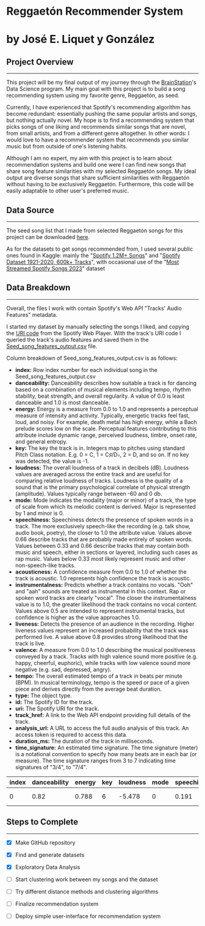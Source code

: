 # Reggaetón Recommender System
# by José E. Liquet y González

## Project Overview 
---
This project will be my final output of my journey through the [BrainStation](https://brainstation.io/)'s Data Science program. My main goal with this project is to build a song recommending system using my favorite genre, Reggaetón, as seed.

Currently, I have experienced that Spotify's recommending algorithm has become redundant: essentially pushing the same popular artists and songs, but nothing actually novel. My hope is to find a recommending system that picks songs of one liking and recommends similar songs that are novel, from small artists, and from a different genre altogether. In other words: I would love to have a recommender system that recommends you similar music but from outside of one's listening habits.

Although I am no expert, my aim with this project is to learn about recommendation systems and build one were I can find new songs that share song feature similarities with my selected Reggaetón songs. My ideal output are diverse songs that share sufficient similarities with Reggaetón without having to be exclusively Reggaetón. Furthermore, this code will be easily adaptable to other user's preferred music.

## Data Source
---
The seed song list that I made from selected Reggaetón songs for this project can be downloaded [here](https://github.com/joseliquetgonzalez/Reggaeton_Recommender_System/blob/main/Seed_song_list.csv).

As for the datasets to get songs recommended from, I used several public ones found in Kaggle: mainly the "[Spotify 1.2M+ Songs](https://www.kaggle.com/datasets/rodolfofigueroa/spotify-12m-songs)" and "[Spotify Dataset 1921-2020, 600k+ Tracks](https://www.kaggle.com/datasets/yamaerenay/spotify-dataset-19212020-600k-tracks)", with occasional use of the "[Most Streamed Spotify Songs 2023](https://www.kaggle.com/datasets/nelgiriyewithana/top-spotify-songs-2023?resource=download)" dataset

## Data Breakdown
---
Overall, the files I work with contain Spotify's Web API "Tracks' Audio Features" metadata.  

I started my dataset by manually selecting the songs I liked, and copying the [URI code](https://developer.spotify.com/documentation/web-api/concepts/spotify-uris-ids) from the Spotify Web Player. With the track's URI code I queried the track's audio features and saved them in the [Seed_song_features_output.csv](https://github.com/joseliquetgonzalez/Reggaeton_Recommender_System/blob/main/seed_song_features_output.csv) file.

Column breakdown of Seed_song_features_output.csv is as follows:

- **index:** Row index number for each individual song in the Seed_song_features_output.csv
- **danceability:**  Danceability describes how suitable a track is for dancing based on a combination of musical elements including tempo, rhythm stability, beat strength, and overall regularity. A value of 0.0 is least danceable and 1.0 is most danceable.
- **energy:**  Energy is a measure from 0.0 to 1.0 and represents a perceptual measure of intensity and activity. Typically, energetic tracks feel fast, loud, and noisy. For example, death metal has high energy, while a Bach prelude scores low on the scale. Perceptual features contributing to this attribute include dynamic range, perceived loudness, timbre, onset rate, and general entropy.
- **key:** The key the track is in. Integers map to pitches using standard Pitch Class notation. E.g. 0 = C, 1 = C♯/D♭, 2 = D, and so on. If no key was detected, the value is -1. 
- **loudness:** The overall loudness of a track in decibels (dB). Loudness values are averaged across the entire track and are useful for comparing relative loudness of tracks. Loudness is the quality of a sound that is the primary psychological correlate of physical strength (amplitude). Values typically range between -60 and 0 db.
- **mode:** Mode indicates the modality (major or minor) of a track, the type of scale from which its melodic content is derived. Major is represented by 1 and minor is 0.
- **speechiness:**  Speechiness detects the presence of spoken words in a track. The more exclusively speech-like the recording (e.g. talk show, audio book, poetry), the closer to 1.0 the attribute value. Values above 0.66 describe tracks that are probably made entirely of spoken words. Values between 0.33 and 0.66 describe tracks that may contain both music and speech, either in sections or layered, including such cases as rap music. Values below 0.33 most likely represent music and other non-speech-like tracks.
- **acousticness:**  A confidence measure from 0.0 to 1.0 of whether the track is acoustic. 1.0 represents high confidence the track is acoustic.
- **instrumentalness:** Predicts whether a track contains no vocals. "Ooh" and "aah" sounds are treated as instrumental in this context. Rap or spoken word tracks are clearly "vocal". The closer the instrumentalness value is to 1.0, the greater likelihood the track contains no vocal content. Values above 0.5 are intended to represent instrumental tracks, but confidence is higher as the value approaches 1.0.
- **liveness:** Detects the presence of an audience in the recording. Higher liveness values represent an increased probability that the track was performed live. A value above 0.8 provides strong likelihood that the track is live. 
- **valence:** A measure from 0.0 to 1.0 describing the musical positiveness conveyed by a track. Tracks with high valence sound more positive (e.g. happy, cheerful, euphoric), while tracks with low valence sound more negative (e.g. sad, depressed, angry). 
- **tempo:**  The overall estimated tempo of a track in beats per minute (BPM). In musical terminology, tempo is the speed or pace of a given piece and derives directly from the average beat duration.
- **type:**  The object type.
- **id:** The Spotify ID for the track.
- **uri:** The Spotify URI for the track.
- **track_href:** A link to the Web API endpoint providing full details of the track.
- **analysis_url:**  A URL to access the full audio analysis of this track. An access token is required to access this data.
- **duration_ms:**  The duration of the track in milliseconds.
- **time_signature:**  An estimated time signature. The time signature (meter) is a notational convention to specify how many beats are in each bar (or measure). The time signature ranges from 3 to 7 indicating time signatures of "3/4", to "7/4".

| index | danceability | energy | key | loudness | mode | speechiness | acousticness | instrumentalness | liveness | valence | tempo  | type           | id                     | uri                                  | track_href                                               | analysis_url                                                     | duration_ms | time_signature |
|-------|--------------|--------|-----|----------|------|-------------|--------------|------------------|----------|---------|--------|----------------|------------------------|--------------------------------------|----------------------------------------------------------|------------------------------------------------------------------|-------------|----------------|
| 0     | 0.82         | 0.788  | 6   | -5.478   | 0    | 0.191       | 0.272        | 1.65e-06         | 0.0404   | 0.648   | 93.961 | audio_features | 0tDSgSmZsbxCkdkfUPjg59 | spotify:track:0tDSgSmZsbxCkdkfUPjg59 | https://api.spotify.com/v1/tracks/0tDSgSmZsbxCkdkfUPjg59 | https://api.spotify.com/v1/audio-analysis/0tDSgSmZsbxCkdkfUPjg59 | 195573      | 4              |


## Steps to Complete 
---

- [x] Make GitHub repository
- [x] Find and generate datasets
- [x] Exploratory Data Analysis
- [ ] Start clustering work between my songs and the dataset
- [ ] Try different distance methods and clustering algorithms
- [ ] Finalize recommendation system
- [ ] Deploy simple user-interface for recommendation system

